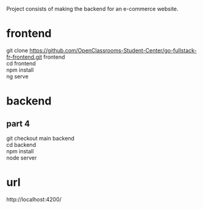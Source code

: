 Project consists of making the backend for an e-commerce website.  

# frontend

git clone https://github.com/OpenClassrooms-Student-Center/go-fullstack-fr-frontend.git frontend  
cd frontend  
npm install  
ng serve  

# backend

## part 4
git checkout main backend    
cd backend  
npm install   
node server

# url
http://localhost:4200/  
